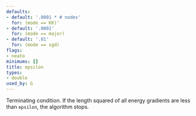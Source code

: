```yaml
---
defaults:
- default: '.0001 * # nodes'
  for: (mode == KK)'
- default: '.0001'
  for: (mode == major)
- default: '.01'
  for: (mode == sgd)
flags:
- neato
minimums: []
title: epsilon
types:
- double
used_by: G
---
```

Terminating condition. If the length squared of all energy gradients are
less than `epsilon`, the algorithm stops.
